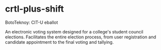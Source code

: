 ﻿# crtl-plus-shift

BotoTeknoy: CIT-U eballot

An electronic voting system designed for a college's student council elections. Facilitates the entire election process, from user registration and candidate appointment to the final voting and tallying.